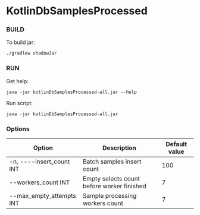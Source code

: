 # KotlinDbSamplesProcessed

### BUILD

To build jar:

`./gradlew shadowJar`

### RUN

Get help:

`java -jar kotlinDbSamplesProcessed-all.jar --help`

Run script:

`java -jar kotlinDbSamplesProcessed-all.jar`

### Options

| Option |  Description  | Default value |
| --- |  ---  | --- |
| -n, ----insert_count INT | Batch samples insert count | 100 |
| --workers_count INT | Empty selects count before worker finished | 7 |
| --max_empty_attempts INT | Sample processing workers count | 7 |
